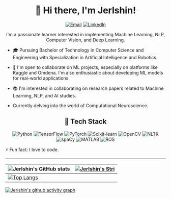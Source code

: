 <h1 align="center">👋 Hi there, I'm Jerlshin!</h1>
<p align="center">
  <a href="mailto:jerlshin.official008@gmail.com"><img src="https://img.shields.io/badge/Email-jerlshin.official008%40gmail.com-blue?style=flat-square&logo=gmail" alt="Email"></a>
  <a href="https://www.linkedin.com/in/jerlshin-j-g-743753281/" target="_blank"><img src="https://img.shields.io/badge/LinkedIn-Jerlshin-blue?style=flat-square&logo=linkedin" alt="LinkedIn"></a>
</p>
<p align="center">I'm a passionate learner interested in implementing Machine Learning, NLP, Computer Vision, and Deep Learning.</p>

- 🎓 Pursuing Bachelor of Technology in Computer Science and Engineering with Specialization in Artificial Intelligence and Robotics.

- 🤝 I'm open to collaborate on ML projects, especially on platforms like Kaggle and Omdena. I'm also enthusiastic about developing ML models for real-world applications.

- 📚 I'm interested in collaborating on research papers related to Machine Learning, NLP, and AI studies.

- Currently delving into the world of Computational Neuroscience.
  
<h2 align="center">🔭 Tech Stack</h2>
<p align="center">
  <img src="https://img.shields.io/badge/-Python-3776AB?style=flat-square&logo=python&logoColor=white" alt="Python">
  <img src="https://img.shields.io/badge/-TensorFlow-FF6F00?style=flat-square&logo=tensorflow&logoColor=white" alt="TensorFlow">
  <img src="https://img.shields.io/badge/-PyTorch-EE4C2C?style=flat-square&logo=pytorch&logoColor=white" alt="PyTorch">
  <img src="https://img.shields.io/badge/-Scikit--learn-F7931E?style=flat-square&logo=scikit-learn&logoColor=white" alt="Scikit-learn">
  <img src="https://img.shields.io/badge/-OpenCV-5C3EE8?style=flat-square&logo=opencv&logoColor=white" alt="OpenCV">
  <img src="https://img.shields.io/badge/-NLTK-4BA858?style=flat-square" alt="NLTK">
  <img src="https://img.shields.io/badge/-spaCy-09a3d5?style=flat-square" alt="spaCy">
  <img src="https://img.shields.io/badge/-MATLAB-0076A8?style=flat-square" alt="MATLAB">
  <img src="https://img.shields.io/badge/-ROS-22314E?style=flat-square" alt="ROS">
</p>


⚡ Fun fact: I love to code.

---
| ![Jerlshin's GitHub stats](https://github-readme-stats.vercel.app/api?username=Jerlshin&show_icons=true&theme=radical) | [![Jerlshin's Stri](https://streak-stats.demolab.com?user=Jerlshin&theme=dark&border_radius=7&mode=weekly)](https://git.io/streak-stats) |
| ------------------------------------------------------------ | ------------------------------------------------------------ |
| [![Top Langs](https://github-readme-stats.vercel.app/api/top-langs/?username=Jerlshin&layout=compact&&show_icons=true&theme=radical)](https://github.com/Jerlshin/github-readme-stats) |                                                              |



[![Jerlshin's github activity graph](https://github-readme-activity-graph.cyclic.app/graph?username=Jerlshin&bg_color=121212&color=d01bc4&line=9e4c98&point=dd13a7&area=true&hide_border=true)](https://github.com/Jerlshin/github-readme-activity-graph)



<!---
Jerlshin/Jerlshin is a ✨ special ✨ repository because its `README.md` (this file) appears on your GitHub profile.
You can click the Preview link to take a look at your changes.
--->
